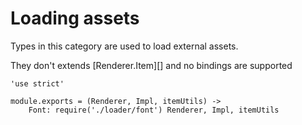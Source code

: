 Loading assets
==============

Types in this category are used to load external assets.

They don't extends [Renderer.Item][] and no bindings are supported

	'use strict'

	module.exports = (Renderer, Impl, itemUtils) ->
		Font: require('./loader/font') Renderer, Impl, itemUtils